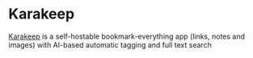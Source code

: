 # Karakeep

[Karakeep](https://karakeep.app) is a self-hostable bookmark-everything app (links, notes and images) with AI-based automatic tagging and full text search
